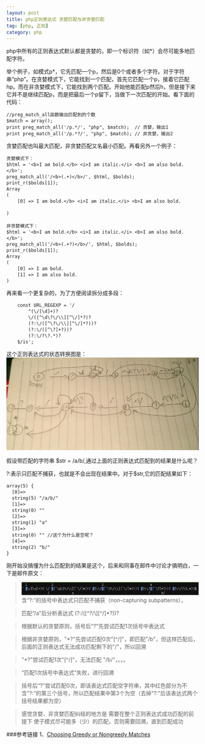 ```yaml
---
layout: post
title: php正则表达式 贪婪匹配与非贪婪匹配
tag: [php, 正则]
category: php
---
```


php中所有的正则表达式默认都是贪婪的，即一个标识符（如\*）会尽可能多地匹配字符。

举个例子，如模式p\*，它先匹配一个p，然后是0个或者多个字符。对于字符串“php”。在贪婪模式下，它能找到一个匹配，首先它匹配一个p，接着它匹配hp。而在非贪婪模式下，它能找到两个匹配。开始他能匹配p然后h，但是接下来它并不是继续匹配p，而是把最后一个p留下，当做下一次匹配的开始。看下面的代码：

	//preg_match_all函数输出匹配到的个数
	$match = array();
	print preg_match_all('/p.*/', "php", $match);  // 贪婪，输出1
	print preg_match_all('/p.*?/', "php", $match); // 非贪婪，输出2

贪婪匹配也叫最大匹配，非贪婪匹配又名最小匹配。再看另外一个例子：
	
	贪婪模式下：
	$html = '<b>I am bold.</b> <i>I am italic.</i> <b>I am also bold.</b>';
	preg_match_all('/<b>(.+)</b>/', $html, $bolds);
	print_r($bolds[1]);
	Array
	(
	    [0] => I am bold.</b> <i>I am italic.</i> <b>I am also bold.

	)

	非贪婪模式下：
	$html = '<b>I am bold.</b> <i>I am italic.</i> <b>I am also bold.</b>';
	preg_match_all('/<b>(.+?)</b>/', $html, $bolds);
	print_r($bolds[1]);
	Array
	(
	    [0] => I am bold.
	    [1] => I am also bold.
	)

再来看一个更复杂的，为了方便阅读拆分成多段：

	    const URL_REGEXP = '/
	    	^(\/[\d]+)?
	    	\/([^\d\?\/\\][^\/]*?)?
	    	(?:\/([^\?\/\\][^\/]*?))?
	    	(?:\/([^\?]+?))?
	    	(?:\/?\?.*)?
	    $/is';

这个正则表达式的状态转换图是：
![状态转换图](/assets/images/regularexperssion.jpg)

假设带匹配的字符串 $str = /a/b/,通过上面的正则表达式匹配到的结果是什么呢？

?:表示只匹配不捕获，也就是不会出现在结果中。对于$str,它的匹配结果如下：

	array(5) {
	  [0]=>
	  string(5) "/a/b/"
	  [1]=>
	  string(0) ""
	  [2]=>
	  string(1) "a"
	  [3]=>
	  string(0) "" //这个为什么是空呢？
	  [4]=>
	  string(2) "b/"
	}
刚开始没搞懂为什么匹配到的结果是这个，后来和同事在邮件中讨论才搞明白，一下是邮件原文：



>![正则表达式](/assets/images/regularexperssion2.png)
>含“?:”的括号中表达式只匹配不捕获（non-capturing subpatterns），

>匹配“/a”后分析表达式       (?:\/([^\?\/\\][^\/]\*?))?

>根据默认的贪婪原则，括号后“?”先尝试匹配1次括号中表达式

>根据非贪婪原则，"\*?"先尝试匹配0次"[^\/]"，即匹配"/b"，但这样匹配后，后面的正则表达式无法成功匹配剩下的"/"，所以回溯

>"\*?"尝试匹配1次"[^\/]"，无法匹配 "/b/"，。。。

>“匹配1次括号中表达式”失败，进行回溯

>括号后“?”尝试匹配0次，即该表达式匹配空字符串，其中红色部分为不含“?:”的第三个括号，所以匹配结果中第3个为空（去掉“?:”后该表达式两个括号结果都为空）

>感觉贪婪、非贪婪匹配纠结的地方是 需要在整个正则表达式成功匹配的前提下 使子模式尽可能多（少）的匹配，否则需要回溯，直到匹配成功


###参考链接
1、[Choosing Greedy or Nongreedy Matches](http://docstore.mik.ua/orelly/webprog/pcook/ch13_05.htm)